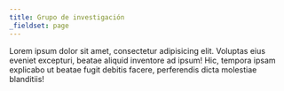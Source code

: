 ```yaml
---
title: Grupo de investigación
_fieldset: page
---
```


Lorem ipsum dolor sit amet, consectetur adipisicing elit. Voluptas eius eveniet excepturi, beatae aliquid inventore ad ipsum! Hic, tempora ipsam explicabo ut beatae fugit debitis facere, perferendis dicta molestiae blanditiis!
